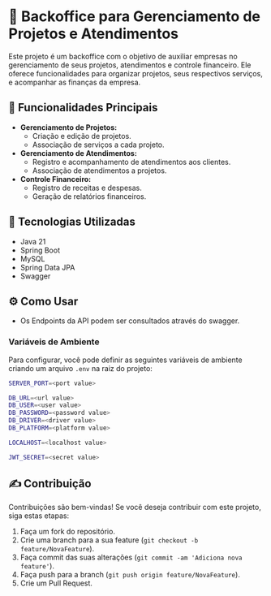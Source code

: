 # 📌 Backoffice para Gerenciamento de Projetos e Atendimentos

Este projeto é um backoffice com o objetivo de auxiliar empresas no gerenciamento de seus projetos, atendimentos e controle financeiro. Ele oferece funcionalidades para organizar projetos, seus respectivos serviços, e acompanhar as finanças da empresa.

## 🚀 Funcionalidades Principais

* **Gerenciamento de Projetos:**
    * Criação e edição de projetos.
    * Associação de serviços a cada projeto.
* **Gerenciamento de Atendimentos:**
    * Registro e acompanhamento de atendimentos aos clientes.
    * Associação de atendimentos a projetos.
* **Controle Financeiro:**
    * Registro de receitas e despesas.
    * Geração de relatórios financeiros.

## 🔧 Tecnologias Utilizadas

* Java 21
* Spring Boot
* MySQL
* Spring Data JPA
* Swagger

## ⚙️ Como Usar

* Os Endpoints da API podem ser consultados através do swagger.

### Variáveis de Ambiente
Para configurar, você pode definir as seguintes variáveis de ambiente criando um arquivo `.env` na raiz do projeto:

```bash
SERVER_PORT=<port value>

DB_URL=<url value>
DB_USER=<user value>
DB_PASSWORD=<password value>
DB_DRIVER=<driver value>
DB_PLATFORM=<platform value>

LOCALHOST=<localhost value>

JWT_SECRET=<secret value>
```

## ✍️ Contribuição

Contribuições são bem-vindas! Se você deseja contribuir com este projeto, siga estas etapas:

1.  Faça um fork do repositório.
2.  Crie uma branch para a sua feature (`git checkout -b feature/NovaFeature`).
3.  Faça commit das suas alterações (`git commit -am 'Adiciona nova feature'`).
4.  Faça push para a branch (`git push origin feature/NovaFeature`).
5.  Crie um Pull Request.